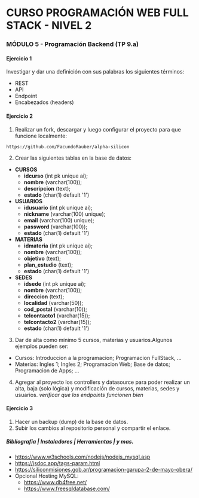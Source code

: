# CURSO PROGRAMACIÓN WEB FULL STACK - NIVEL 2
### MÓDULO 5 - Programación Backend (TP 9.a)

#### Ejercicio 1
Investigar y dar una definición con sus palabras los siguientes términos:
- REST
- API
- Endpoint
- Encabezados (headers)

#### Ejercicio 2
1. Realizar un fork, descargar y luego configurar el proyecto para que funcione localmente:
```
https://github.com/FacundoRauber/alpha-silicon
```
2. Crear las siguientes tablas en la base de datos:
- **CURSOS**
  - **idcurso** (int pk unique ai);
  - **nombre** (varchar(100));
  - **descripcion** (text);
  - **estado** (char(1) default '1')
- **USUARIOS**
  - **idusuario** (int pk unique ai);
  - **nickname** (varchar(100) unique);
  - **email** (varchar(100) unique);
  - **password** (varchar(100));
  - **estado** (char(1) default '1')
- **MATERIAS**
  - **idmateria** (int pk unique ai);
  - **nombre** (varchar(100));
  - **objetivo** (text);
  - **plan_estudio** (text);
  - **estado** (char(1) default '1')
- **SEDES**
  - **idsede** (int pk unique ai);
  - **nombre** (varchar(100));
  - **direccion** (text);
  - **localidad** (varchar(50));
  - **cod_postal** (varchar(10));
  - **telcontacto1** (varchar(15));
  - **telcontacto2** (varchar(15));
  - **estado** (char(1) default '1')

3. Dar de alta como mínimo 5 cursos, materias y usuarios.Algunos ejemplos pueden ser:
- Cursos: Introduccion a la programacion; Programacion FullStack, ...
- Materias: Ingles 1; Ingles 2; Programacion Web; Base de datos; Programacion de Apps; ...


4. Agregar al proyecto los controllers y datasource para poder realizar un alta, baja (solo lógica) y modificación de cursos, materias, sedes y usuarios. _verificar que los endpoints funcionen bien_

#### Ejercicio 3
1. Hacer un backup (dump) de la base de datos.
2. Subir los cambios al repositorio personal y compartir el enlace.

##### Bibliografia | Instaladores | Herramientas | y mas.
- https://www.w3schools.com/nodejs/nodejs_mysql.asp
- https://jsdoc.app/tags-param.html
- https://siliconmisiones.gob.ar/programacion-garupa-2-de-mayo-obera/
- Opcional Hosting MySQL:
  - https://www.db4free.net/
  - https://www.freesqldatabase.com/


